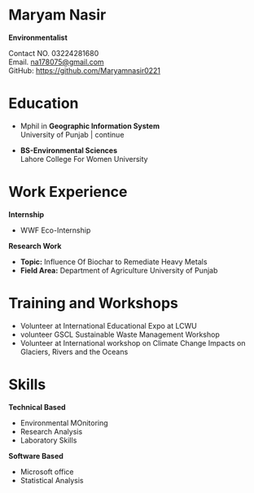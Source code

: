 # Maryam Nasir <br>
**Environmentalist** <br>

Contact NO. 03224281680 <br>
Email. na178075@gmail.com <br>
GitHub: https://github.com/Maryamnasir0221 <br>


# Education

* Mphil in **Geographic Information System** <br>
University of Punjab | continue

* **BS-Environmental Sciences** <br>
Lahore College For Women University

# Work Experience

**Internship** <br>
* WWF Eco-Internship <br>

**Research Work** <br>
* **Topic:** Influence Of Biochar to Remediate Heavy Metals <br>
* **Field Area:** Department of Agriculture University of Punjab 

# Training and Workshops

* Volunteer at International Educational Expo at LCWU <br>
* volunteer GSCL Sustainable Waste Management Workshop <br>
* Volunteer at International workshop on Climate Change Impacts on Glaciers, Rivers and the Oceans 


# Skills

**Technical Based** <br>

* Environmental MOnitoring <br>
* Research Analysis <br>
* Laboratory Skills <br>

**Software Based** <br>
* Microsoft office <br>
* Statistical Analysis
